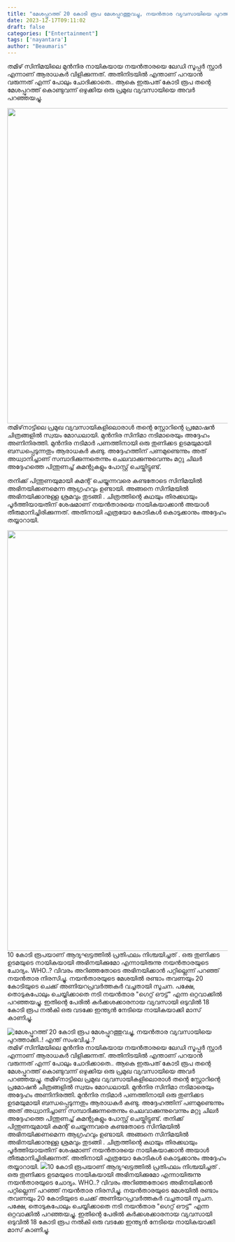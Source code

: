 ```yaml
---
title: "മേശപ്പുറത്ത് 20 കോടി രൂപ മേശപ്പുറത്തുവച്ചു, നയൻതാര വ്യവസായിയെ പുറത്താക്കി..! എന്ത് സംഭവിച്ചു..?"
date: 2023-12-17T09:11:02
draft: false
categories: ["Entertainment"]
tags: ['nayantara']
author: "Beaumaris"
---
```


തമിഴ് സിനിമയിലെ മുൻനിര നായികയായ നയൻതാരയെ ലേഡി സൂപ്പർ സ്റ്റാർ എന്നാണ് ആരാധകർ വിളിക്കുന്നത്. അതിനിടയിൽ എന്താണ് പറയാൻ വരുന്നത് എന്ന് പോലും ചോദിക്കാതെ.. ആകെ ഇരുപത് കോടി രൂപ തന്റെ മേശപ്പുറത്ത് കൊണ്ടുവന്ന് ഒഴുക്കിയ ഒരു പ്രമുഖ വ്യവസായിയെ അവർ പറഞ്ഞയച്ചു.

<img class="size-full wp-image-434390 aligncenter" src="https://cdn.boolokam.com/articles/2023/12/dfr.jpg" alt="" width="1280" height="720" />തമിഴ്‌നാട്ടിലെ പ്രമുഖ വ്യവസായികളിലൊരാൾ തന്റെ സ്റ്റോറിന്റെ പ്രമോഷൻ ചിത്രങ്ങളിൽ സ്വയം മോഡലായി. മുൻനിര സിനിമാ നടിമാരെയും അദ്ദേഹം അണിനിരത്തി. മുൻനിര നടിമാർ പണത്തിനായി ഒരു തുണിക്കട ഉടമയുമായി ബന്ധപ്പെടുന്നതും ആരാധകർ കണ്ടു. അദ്ദേഹത്തിന് പണമുണ്ടെന്നും അത് അധ്വാനിച്ചാണ് സമ്പാദിക്കുന്നതെന്നും ചെലവാക്കുന്നുവെന്നും മറ്റു ചിലർ അദ്ദേഹത്തെ പിന്തുണച്ച് കമന്റുകളും പോസ്റ്റ് ചെയ്തിട്ടുണ്ട്.

തനിക്ക് പിന്തുണയുമായി കമന്റ് ചെയ്യുന്നവരെ കണ്ടതോടെ സിനിമയിൽ അഭിനയിക്കണമെന്ന ആഗ്രഹവും ഉണ്ടായി. അങ്ങനെ സിനിമയിൽ അഭിനയിക്കാനുള്ള ശ്രമവും തുടങ്ങി . ചിത്രത്തിന്റെ കഥയും തിരക്കഥയും പൂർത്തിയായതിന് ശേഷമാണ് നയൻതാരയെ നായികയാക്കാൻ അയാൾ തീരുമാനിച്ചിരിക്കുന്നത്. അതിനായി എത്രയോ കോടികൾ കൊടുക്കാനും അദ്ദേഹം തയ്യാറായി.

<img class="size-full wp-image-434391 aligncenter" src="https://cdn.boolokam.com/articles/2023/12/dfgg.webp" alt="" width="1280" height="960" />10 കോടി രൂപയാണ് ആദ്യഘട്ടത്തിൽ പ്രതിഫലം നിശ്ചയിച്ചത് . ഒരു തുണിക്കട ഉടമയുടെ നായികയായി അഭിനയിക്കുമോ എന്നായിരുന്നു നയൻതാരയുടെ ചോദ്യം. WHO..? വിവരം അറിഞ്ഞതോടെ അഭിനയിക്കാൻ പറ്റില്ലെന്ന് പറഞ്ഞ് നയൻതാര നിരസിച്ചു. നയൻതാരയുടെ മേശയിൽ രണ്ടാം തവണയും 20 കോടിയുടെ ചെക്ക് അണിയറപ്രവർത്തകർ വച്ചതായി സൂചന. പക്ഷേ, തൊടുകപോലും ചെയ്യിക്കാതെ നടി നയൻതാര "ഗെറ്റ് ഔട്ട്" എന്ന ഒറ്റവാക്കിൽ പറഞ്ഞയച്ചു. ഇതിന്റെ പേരിൽ കർക്കശക്കാരനായ വ്യവസായി ഒടുവിൽ 18 കോടി രൂപ നൽകി ഒരു വടക്കേ ഇന്ത്യൻ നേടിയെ നായികയാക്കി മാസ് കാണിച്ചു.


![മേശപ്പുറത്ത് 20 കോടി രൂപ മേശപ്പുറത്തുവച്ചു, നയൻതാര വ്യവസായിയെ പുറത്താക്കി..! എന്ത് സംഭവിച്ചു..?](https://cdn.boolokam.com/articles/2023/12/dfr.jpg)തമിഴ് സിനിമയിലെ മുൻനിര നായികയായ നയൻതാരയെ ലേഡി സൂപ്പർ സ്റ്റാർ എന്നാണ് ആരാധകർ വിളിക്കുന്നത്. അതിനിടയിൽ എന്താണ് പറയാൻ വരുന്നത് എന്ന് പോലും ചോദിക്കാതെ.. ആകെ ഇരുപത് കോടി രൂപ തന്റെ മേശപ്പുറത്ത് കൊണ്ടുവന്ന് ഒഴുക്കിയ ഒരു പ്രമുഖ വ്യവസായിയെ അവർ പറഞ്ഞയച്ചു. തമിഴ്‌നാട്ടിലെ പ്രമുഖ വ്യവസായികളിലൊരാൾ തന്റെ സ്റ്റോറിന്റെ പ്രമോഷൻ ചിത്രങ്ങളിൽ സ്വയം മോഡലായി. മുൻനിര സിനിമാ നടിമാരെയും അദ്ദേഹം അണിനിരത്തി. മുൻനിര നടിമാർ പണത്തിനായി ഒരു തുണിക്കട ഉടമയുമായി ബന്ധപ്പെടുന്നതും ആരാധകർ കണ്ടു. അദ്ദേഹത്തിന് പണമുണ്ടെന്നും അത് അധ്വാനിച്ചാണ് സമ്പാദിക്കുന്നതെന്നും ചെലവാക്കുന്നുവെന്നും മറ്റു ചിലർ അദ്ദേഹത്തെ പിന്തുണച്ച് കമന്റുകളും പോസ്റ്റ് ചെയ്തിട്ടുണ്ട്. തനിക്ക് പിന്തുണയുമായി കമന്റ് ചെയ്യുന്നവരെ കണ്ടതോടെ സിനിമയിൽ അഭിനയിക്കണമെന്ന ആഗ്രഹവും ഉണ്ടായി. അങ്ങനെ സിനിമയിൽ അഭിനയിക്കാനുള്ള ശ്രമവും തുടങ്ങി . ചിത്രത്തിന്റെ കഥയും തിരക്കഥയും പൂർത്തിയായതിന് ശേഷമാണ് നയൻതാരയെ നായികയാക്കാൻ അയാൾ തീരുമാനിച്ചിരിക്കുന്നത്. അതിനായി എത്രയോ കോടികൾ കൊടുക്കാനും അദ്ദേഹം തയ്യാറായി. ![](https://cdn.boolokam.com/articles/2023/12/dfgg.webp)10 കോടി രൂപയാണ് ആദ്യഘട്ടത്തിൽ പ്രതിഫലം നിശ്ചയിച്ചത് . ഒരു തുണിക്കട ഉടമയുടെ നായികയായി അഭിനയിക്കുമോ എന്നായിരുന്നു നയൻതാരയുടെ ചോദ്യം. WHO..? വിവരം അറിഞ്ഞതോടെ അഭിനയിക്കാൻ പറ്റില്ലെന്ന് പറഞ്ഞ് നയൻതാര നിരസിച്ചു. നയൻതാരയുടെ മേശയിൽ രണ്ടാം തവണയും 20 കോടിയുടെ ചെക്ക് അണിയറപ്രവർത്തകർ വച്ചതായി സൂചന. പക്ഷേ, തൊടുകപോലും ചെയ്യിക്കാതെ നടി നയൻതാര "ഗെറ്റ് ഔട്ട്" എന്ന ഒറ്റവാക്കിൽ പറഞ്ഞയച്ചു. ഇതിന്റെ പേരിൽ കർക്കശക്കാരനായ വ്യവസായി ഒടുവിൽ 18 കോടി രൂപ നൽകി ഒരു വടക്കേ ഇന്ത്യൻ നേടിയെ നായികയാക്കി മാസ് കാണിച്ചു.
